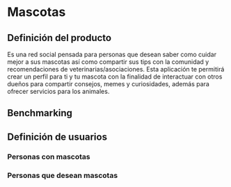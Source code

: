 # Mascotas

## Definición del producto

Es una red social pensada para personas que desean saber como cuidar mejor a sus mascotas así como compartir sus tips con la comunidad y recomendaciones de veterinarias/asociaciones. Esta aplicación te permitirá crear un perfil para ti y tu mascota con la finalidad de interactuar con otros dueños para compartir consejos, memes y curiosidades, además para ofrecer servicios para los animales. 

## Benchmarking

## Definición de usuarios

### Personas con mascotas

### Personas que desean mascotas

